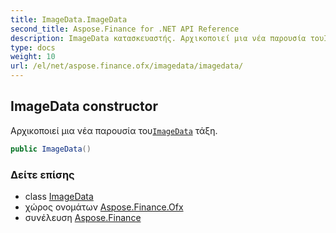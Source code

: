 ```yaml
---
title: ImageData.ImageData
second_title: Aspose.Finance for .NET API Reference
description: ImageData κατασκευαστής. Αρχικοποιεί μια νέα παρουσία τουImageData τάξη.
type: docs
weight: 10
url: /el/net/aspose.finance.ofx/imagedata/imagedata/
---
```

## ImageData constructor

Αρχικοποιεί μια νέα παρουσία του[`ImageData`](../) τάξη.

```csharp
public ImageData()
```

### Δείτε επίσης

* class [ImageData](../)
* χώρος ονομάτων [Aspose.Finance.Ofx](../../imagedata/)
* συνέλευση [Aspose.Finance](../../../)



